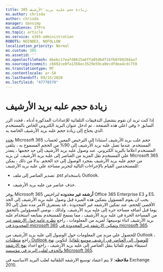 ```yaml
---
title: 305 زيادة حجم علبه بريد الأرشيف
ms.author: chrisda
author: chrisda
manager: dansimp
ms.audience: ITPro
ms.topic: article
ms.service: o365-administration
ROBOTS: NOINDEX, NOFOLLOW
localization_priority: Normal
ms.custom: 305
ms.assetid: ''
ms.openlocfilehash: 6bebc17eafd8615a6ffa95dbdf16f60768204aa7
ms.sourcegitcommit: c6692ce0fa1358ec3529e59ca0ecdfdea4cdc759
ms.translationtype: MT
ms.contentlocale: ar-SA
ms.lasthandoff: 09/15/2020
ms.locfileid: "47778570"
---
```

# <a name="increase-the-archive-mailbox-size"></a>زيادة حجم علبه بريد الأرشيف


إذا كنت تريد ان نقوم بتشغيل التدقيقات التلقائية للإعدادات المذكورة أدناه ، فحدد الزر السابق < وفي اعلي هذه الصفحة ، ثم ادخل عنوان البريد الكتروني الخاص بالمستخدم الذي يحتاج إلى زيادة حجم علبه بريد الأرشيف الخاصة به.

[يحدد](https://docs.microsoft.com/office365/servicedescriptions/exchange-online-service-description/exchange-online-limits#mailbox-storage-limits) Microsoft 365 حجم علب بريد الأرشيف استنادا إلى الترخيص المعين لحساب المستخدم. عندما تصل علبه بريد الأرشيف إلى 90% من الحجم المسموح به ، يتلقى المستخدم اعلاما بالبريد الكتروني. عند وصول علبه بريد الأرشيف إلى حد حجمها ، يتعذر علي المستخدم نقل المزيد من العناصر إلى علبه بريد الأرشيف. لن يزيد Microsoft 365 من حجم علبه بريد الأرشيف بمجرد الوصول إلى حد الحجم. بدلا من ذلك ، يمكن للمستخدمين القيام بالإجراءات التالية لتحرير مساحة علي علبه بريد الأرشيف:

- تصدير العناصر إلى ملف .pst باستخدام Outlook.

- حذف عناصر من علبه بريد الأرشيف.

يوفر Microsoft 365 **أرشفه غير محدوده** لتراخيص Office 365 Enterprise E3 و E5. يجب ان يقوم المسؤول بتمكين هذه الميزة قبل وصول علبه بريد الأرشيف إلى الحد الأقصى للحجم. عند تمكين الارشفه غير المحدودة ، قد يستغرق الأمر مده تصل إلى 30 يوما قبل أضافه مساحة حره إلى علبه بريد الأرشيف. ولذلك ، نوصي المسؤولين بالتحقق من المساحة الحرة في علبه بريد الأرشيف ، مما يسمح للمستخدم بمتابعه استخدام علبه بريد الأرشيف اثناء توسيعها. لمزيد من المعلومات ، راجع [نظره عامه حول الارشفه غير المحدودة في microsoft 365](https://docs.microsoft.com/microsoft-365/compliance/unlimited-archiving) [وتمكين الارشفه غير المحدودة في microsoft 365](https://docs.microsoft.com/microsoft-365/compliance/enable-unlimited-archiving).

للحصول علي مزيد من المعلومات حول الوصول إلى علبه بريد الأرشيف من Outlook ، راجع [متطلبات Outlook للوصول إلى العناصر في أرشيف موسع تلقائيا](https://docs.microsoft.com/microsoft-365/compliance/unlimited-archiving#outlook-requirements-for-accessing-items-in-an-auto-expanded-archive). لتكوين نهج استبقاء يقوم تلقائيا بنقل العناصر إلى علبه بريد الأرشيف ، راجع اعداد [نهج الارشفه والحذف لعلب البريد في مؤسسه Microsoft 365](https://docs.microsoft.com/microsoft-365/compliance/set-up-an-archive-and-deletion-policy-for-mailboxes).

**ملاحظه**: لا يتم اعتماد توسيع الارشفه التلقائية لعلب البريد الاساسيه في Exchange 2010.
